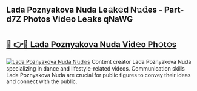 ## Lada Poznyakova Nuda Le𝚊k𝚎d N𝚞𝚍es - Part-d7Z Photos Vid𝚎o Le𝚊ks qNaWG

# <h2><a href="http://fbdmn7.evod.top/?m=Lada+Poznyakova+Nuda">🔗 👉🔴 Lada Poznyakova Nuda Vid𝚎o Ph𝚘t𝚘s</a></h2>

[![Lada Poznyakova Nuda N𝚞d𝚎s](https://i.imgur.com/8V9OHl7.gif)](http://fbdmn7.evod.top/?m=Lada+Poznyakova+Nuda)
Content creator Lada Poznyakova Nuda specializing in dance and lifestyle-related videos. Communication skills Lada Poznyakova Nuda are crucial for public figures to convey their ideas and connect with the public. 

